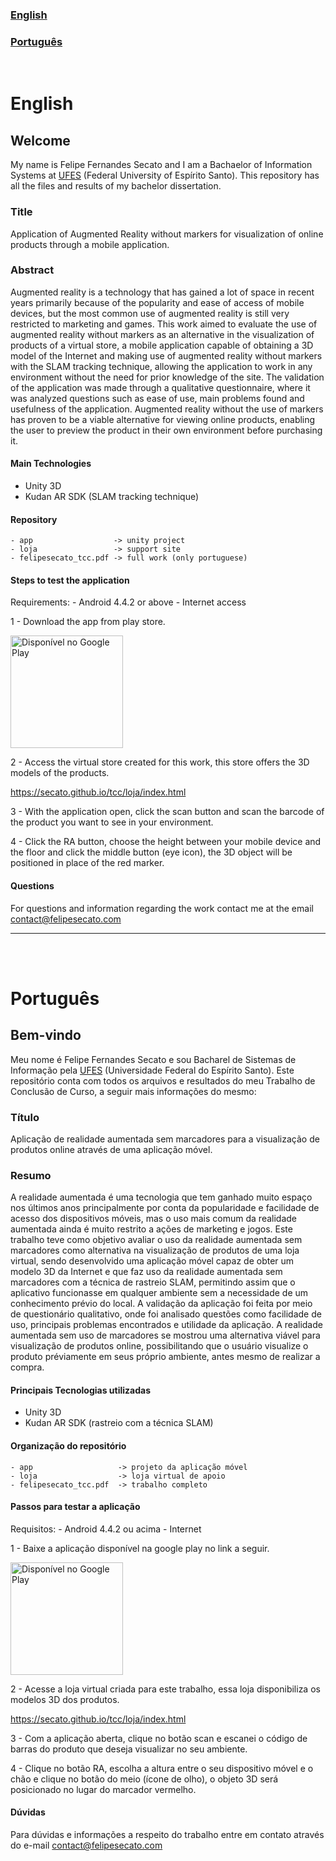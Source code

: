 ### [English](#english)
### [Português](#português)

<br />

# English
## Welcome
My name is Felipe Fernandes Secato and I am a Bachaelor of Information Systems at [UFES](http://www.ufes.br/) (Federal University of Espírito Santo).
This repository has all the files and results of my bachelor dissertation.

### Title
Application of Augmented Reality without markers for visualization of online products through a mobile application.

### Abstract
Augmented reality is a technology that has gained a lot of space in recent years primarily because of the popularity and ease of access of mobile devices, but the most common use of augmented reality is still very restricted to marketing and games. This work aimed to evaluate the use of augmented reality without markers as an alternative in the visualization of products of a virtual store, a mobile application capable of obtaining a 3D model of the Internet and making use of augmented reality without markers with the SLAM tracking technique, allowing the application to work in any environment without the need for prior knowledge of the site. The validation of the application was made through a qualitative questionnaire, where it was analyzed questions such as ease of use, main problems found and usefulness of the application. Augmented reality without the use of markers has proven to be a viable alternative for viewing online products, enabling the user to preview the product in their own environment before purchasing it.

#### Main Technologies
 - Unity 3D
 - Kudan AR SDK (SLAM tracking technique)

#### Repository
    - app                  -> unity project
    - loja                 -> support site
    - felipesecato_tcc.pdf -> full work (only portuguese)

#### Steps to test the application
Requirements:
    -   Android 4.4.2 or above
    -   Internet access

1 - Download the app from play store.

<a href='https://play.google.com/store/apps/details?id=com.Secato.ArView&pcampaignid=MKT-Other-global-all-co-prtnr-py-PartBadge-Mar2515-1'><img width=180px alt='Disponível no Google Play' src='https://play.google.com/intl/en_us/badges/images/generic/pt-br_badge_web_generic.png'/></a>

2 - Access the virtual store created for this work, this store offers the 3D models of the products.

https://secato.github.io/tcc/loja/index.html

3 - With the application open, click the scan button and scan the barcode of the product you want to see in your environment.

4 - Click the RA button, choose the height between your mobile device and the floor and click the middle button (eye icon), the 3D object will be positioned in place of the red marker.  

#### Questions
For questions and information regarding the work contact me at the email contact@felipesecato.com
___

<br />
<br />


# Português
## Bem-vindo
Meu nome é Felipe Fernandes Secato e sou Bacharel de Sistemas de Informação pela [UFES](http://www.ufes.br) (Universidade Federal do Espírito Santo).
Este repositório conta com todos os arquivos e resultados do meu Trabalho de Conclusão de Curso, a seguir mais informações do mesmo:

### Título
Aplicação de realidade aumentada sem marcadores para a visualização de produtos online através de uma aplicação móvel.

### Resumo
A realidade aumentada é uma tecnologia que tem ganhado muito espaço nos últimos anos principalmente por conta da popularidade e facilidade de acesso dos dispositivos móveis, mas o uso mais comum da realidade aumentada ainda é muito restrito a ações de marketing e jogos. Este trabalho teve como objetivo avaliar o uso da realidade aumentada sem marcadores como alternativa na visualização de produtos de uma loja virtual, sendo desenvolvido uma aplicação móvel capaz de obter um modelo 3D da Internet e que faz uso da realidade aumentada sem marcadores com a técnica de rastreio SLAM, permitindo assim que o aplicativo funcionasse em qualquer ambiente sem a necessidade de um conhecimento prévio do local. A validação da aplicação foi feita por meio de questionário qualitativo, onde foi analisado questões como facilidade de uso, principais problemas encontrados e utilidade da aplicação. A realidade aumentada sem uso de marcadores se mostrou uma alternativa viável para visualização de produtos online, possibilitando que o usuário visualize o produto préviamente em seus próprio ambiente, antes mesmo de realizar a compra.

#### Principais Tecnologias utilizadas
 - Unity 3D 
 - Kudan AR SDK (rastreio com a técnica SLAM)

#### Organização do repositório
    - app                   -> projeto da aplicação móvel
    - loja                  -> loja virtual de apoio
    - felipesecato_tcc.pdf  -> trabalho completo


#### Passos para testar a aplicação
Requisitos:
    -   Android 4.4.2 ou acima
    -   Internet

1 - Baixe a aplicação disponível na google play no link a seguir.

<a href='https://play.google.com/store/apps/details?id=com.Secato.ArView&pcampaignid=MKT-Other-global-all-co-prtnr-py-PartBadge-Mar2515-1'><img width=180px alt='Disponível no Google Play' src='https://play.google.com/intl/en_us/badges/images/generic/pt-br_badge_web_generic.png'/></a>

2 - Acesse a loja virtual criada para este trabalho, essa loja disponibiliza os modelos 3D dos produtos.

https://secato.github.io/tcc/loja/index.html

3 - Com a aplicação aberta, clique no botão scan e escanei o código de barras do produto que deseja visualizar no seu ambiente.

4 - Clique no botão RA, escolha a altura entre o seu dispositivo móvel e o chão e clique no botão do meio (ícone de olho), o objeto 3D será posicionado no lugar do marcador vermelho.


#### Dúvidas
Para dúvidas e informações a respeito do trabalho entre em contato através do e-mail contact@felipesecato.com

